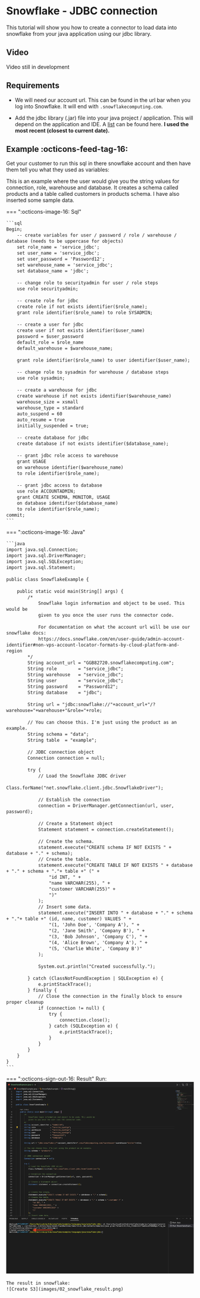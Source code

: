 # Snowflake - JDBC connection
This tutorial will show you how to create a connector to load data into snowflake from your java application using our jdbc library.

## Video
Video still in development

## Requirements
- We will need our account url. This can be found in the url bar when you log into Snowflake. It will end with ``.snowflakecomputing.com``.

- Add the jdbc library (.jar) file into your java project / application. This will depend on the application and IDE. A [list](https://repo1.maven.org/maven2/net/snowflake/snowflake-jdbc/) can be found here. **I used the most recent (closest to current date).**


## Example :octicons-feed-tag-16:
Get your customer to run this sql in there snowflake account and then have them tell you what they used as variables:

This is an example where the user would give you the string values for connection, role, warehouse and database. It creates a schema called products and a table called customers in products schema. I have also inserted some sample data. 

=== ":octicons-image-16: Sql"

    ```sql
    Begin; 
        -- create variables for user / password / role / warehouse / database (needs to be uppercase for objects)
        set role_name = 'service_jdbc';
        set user_name = 'service_jdbc';
        set user_password = 'Password12';
        set warehouse_name = 'service_jdbc';
        set database_name = 'jdbc';

        -- change role to securityadmin for user / role steps
        use role securityadmin;

        -- create role for jdbc
        create role if not exists identifier($role_name);
        grant role identifier($role_name) to role SYSADMIN;

        -- create a user for jdbc
        create user if not exists identifier($user_name)
        password = $user_password
        default_role = $role_name
        default_warehouse = $warehouse_name;

        grant role identifier($role_name) to user identifier($user_name);

        -- change role to sysadmin for warehouse / database steps
        use role sysadmin;

        -- create a warehouse for jdbc
        create warehouse if not exists identifier($warehouse_name)
        warehouse_size = xsmall
        warehouse_type = standard
        auto_suspend = 60
        auto_resume = true
        initially_suspended = true;

        -- create database for jdbc
        create database if not exists identifier($database_name);

        -- grant jdbc role access to warehouse
        grant USAGE
        on warehouse identifier($warehouse_name)
        to role identifier($role_name);

        -- grant jdbc access to database
        use role ACCOUNTADMIN;
        grant CREATE SCHEMA, MONITOR, USAGE
        on database identifier($database_name)
        to role identifier($role_name);
    commit;
    ```

=== ":octicons-image-16: Java"

    ```java
    import java.sql.Connection;
    import java.sql.DriverManager;
    import java.sql.SQLException;
    import java.sql.Statement;

    public class SnowflakeExample {

        public static void main(String[] args) {
            /* 
                Snowflake login information and object to be used. This would be
                given to you once the user runs the connector code.

                For documentation on what the account url will be use our snowflake docs:
                https://docs.snowflake.com/en/user-guide/admin-account-identifier#non-vps-account-locator-formats-by-cloud-platform-and-region
            */ 
            String account_url = "GGB82720.snowflakecomputing.com";
            String role        = "service_jdbc";
            String warehouse   = "service_jdbc";
            String user        = "service_jdbc";
            String password    = "Password12";
            String database    = "jdbc";

            String url = "jdbc:snowflake://"+account_url+"/?warehouse="+warehouse+"&role="+role;
        
            // You can choose this. I'm just using the product as an example.
            String schema = "data";
            String table  = "example";

            // JDBC connection object
            Connection connection = null;

            try {
                // Load the Snowflake JDBC driver
                Class.forName("net.snowflake.client.jdbc.SnowflakeDriver");

                // Establish the connection
                connection = DriverManager.getConnection(url, user, password);

                // Create a Statement object
                Statement statement = connection.createStatement();
                
                // Create the schema.
                statement.execute("CREATE schema IF NOT EXISTS " + database + "." + schema);
                // Create the table.
                statement.execute("CREATE TABLE IF NOT EXISTS " + database + "." + schema + "."+ table +" (" +
                    "id INT, " +
                    "name VARCHAR(255), " +
                    "customer VARCHAR(255)" +
                    ")"
                );
                // Insert some data.
                statement.execute("INSERT INTO " + database + "." + schema + "."+ table +" (id, name, customer) VALUES " +
                    "(1, 'John Doe', 'Company A'), " +
                    "(2, 'Jane Smith', 'Company B'), " +
                    "(3, 'Bob Johnson', 'Company C'), " +
                    "(4, 'Alice Brown', 'Company A'), " +
                    "(5, 'Charlie White', 'Company B')"
                );

                System.out.println("Created successfully.");

            } catch (ClassNotFoundException | SQLException e) {
                e.printStackTrace();
            } finally {
                // Close the connection in the finally block to ensure proper cleanup
                if (connection != null) {
                    try {
                        connection.close();
                    } catch (SQLException e) {
                        e.printStackTrace();
                    }
                }
            }
        }
    }
    ```


=== ":octicons-sign-out-16: Result"
    Run:
    ![Create S3](images/01_java_run.png)

    The result in snowflake:
    ![Create S3](images/02_snowflake_result.png)








